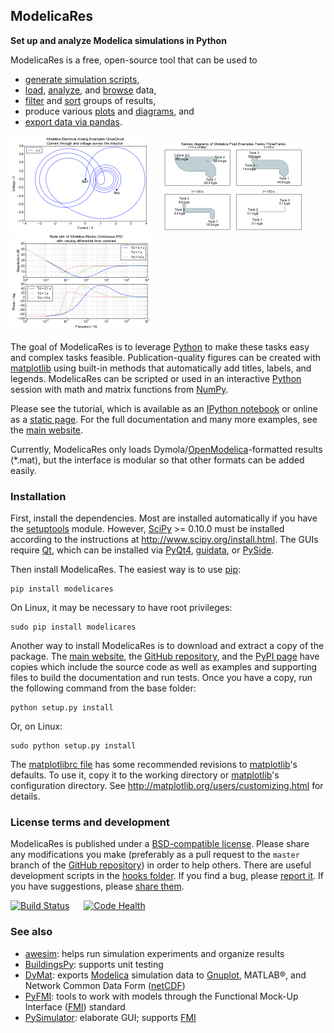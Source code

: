 ModelicaRes
-----------

**Set up and analyze Modelica simulations in Python**

ModelicaRes is a free, open-source tool that can be used to
- [generate simulation scripts](http://kdavies4.github.io/ModelicaRes/exps.html#modelicares.exps.write_script),
- [load](http://kdavies4.github.io/ModelicaRes/modelicares.html#modelicares.load),
  [analyze](http://nbviewer.ipython.org/github/kdavies4/ModelicaRes/blob/master/examples/tutorial.ipynb#Analyzing-a-simulation-result), and
  [browse](http://kdavies4.github.io/ModelicaRes/simres.html#modelicares.simres.SimRes.browse)
  data,
- [filter](http://nbviewer.ipython.org/github/kdavies4/ModelicaRes/blob/master/examples/advanced.ipynb#Testing-simulations-based-on-criteria)
  and
  [sort](http://nbviewer.ipython.org/github/kdavies4/ModelicaRes/blob/master/examples/tutorial.ipynb#Simulations)
  groups of results,
- produce various
  [plots](http://nbviewer.ipython.org/github/kdavies4/ModelicaRes/blob/master/examples/tutorial.ipynb)
  and
  [diagrams](http://nbviewer.ipython.org/github/kdavies4/ModelicaRes/blob/master/examples/advanced.ipynb#Sankey-diagrams),
  and
- [export data via pandas](http://kdavies4.github.io/ModelicaRes/simres.html#modelicares.simres.SimRes.to_pandas).

[![Plot of Chua circuit with varying parameters](doc/_static/ChuaCircuit-small.png)](http://kdavies4.github.io/ModelicaRes/examples2/ChuaCircuit.hires.png)
![ ](doc/_static/hspace.png)
[![Sankey diagram of three tanks example](doc/_static/ThreeTanks-small.png)](http://kdavies4.github.io/ModelicaRes/examples2/ThreeTanks.hires.png)
![ ](doc/_static/hspace.png)
[![Bode diagram of PID with varying parameters](doc/_static/PIDs-bode-small.png)](http://kdavies4.github.io/ModelicaRes/examples2/PIDs-bode.hires.png)

The goal of ModelicaRes is to leverage [Python] to make these tasks easy and
complex tasks feasible.  Publication-quality figures can be created with
[matplotlib] using built-in methods that automatically add titles, labels, and
legends.  ModelicaRes can be scripted or used in an interactive [Python] session
with math and matrix functions from [NumPy].

Please see the tutorial, which is available as an
[IPython notebook](examples/tutorial.ipynb) or online as a
[static page](http://nbviewer.ipython.org/github/kdavies4/ModelicaRes/blob/master/examples/tutorial.ipynb).  For the full documentation and many more examples, see the
[main website].

Currently, ModelicaRes only loads Dymola/[OpenModelica]-formatted results
(*.mat), but the interface is modular so that other formats can be added easily.

### Installation

First, install the dependencies.  Most are installed automatically if you have
the [setuptools] module.  However, [SciPy] >= 0.10.0 must be installed according
to the instructions at http://www.scipy.org/install.html.  The GUIs require
[Qt], which can be installed via [PyQt4], [guidata], or [PySide].

Then install ModelicaRes.  The easiest way is to use [pip]:

    pip install modelicares

On Linux, it may be necessary to have root privileges:

    sudo pip install modelicares

Another way to install ModelicaRes is to download and extract a copy of the
package.  The [main website], the [GitHub repository], and the [PyPI page] have
copies which include the source code as well as examples and supporting files to
build the documentation and run tests.  Once you have a copy, run the following
command from the base folder:

    python setup.py install

Or, on Linux:

    sudo python setup.py install

The [matplotlibrc file](examples/matplotlibrc) has some recommended revisions to
[matplotlib]'s defaults.  To use it, copy it to the working directory or
[matplotlib]'s configuration directory.  See
http://matplotlib.org/users/customizing.html for details.

### License terms and development

ModelicaRes is published under a [BSD-compatible license](LICENSE.txt).  Please
share any modifications you make (preferably as a pull request to the ``master``
branch of the [GitHub repository]) in order to help others.  There are useful
development scripts in the [hooks folder](hooks).  If you find a bug, please
[report it](https://github.com/kdavies4/ModelicaRes/issues/new).  If you have
suggestions, please
[share them](https://github.com/kdavies4/ModelicaRes/wiki/Suggestions).

[![Build Status](https://travis-ci.org/kdavies4/ModelicaRes.svg?branch=travis)](https://travis-ci.org/kdavies4/ModelicaRes)
![ ](doc/_static/hspace.png)
[![Code Health](https://landscape.io/github/kdavies4/ModelicaRes/master/landscape.png)](https://landscape.io/github/kdavies4/ModelicaRes/master)

### See also

- [awesim]\: helps run simulation experiments and organize results
- [BuildingsPy]\: supports unit testing
- [DyMat]\: exports [Modelica] simulation data to [Gnuplot], MATLAB&reg;, and
  Network Common Data Form ([netCDF])
- [PyFMI]\: tools to work with models through the Functional Mock-Up Interface
  ([FMI]) standard
- [PySimulator]\: elaborate GUI; supports [FMI]


[main website]: http://kdavies4.github.io/ModelicaRes
[PyPI page]: http://pypi.python.org/pypi/ModelicaRes
[GitHub repository]: https://github.com/kdavies4/ModelicaRes

[Modelica]: http://www.modelica.org/
[Python]: http://www.python.org/
[matplotlib]: http://www.matplotlib.org
[NumPy]: http://numpy.scipy.org/
[SciPy]: http://www.scipy.org/index.html
[OpenModelica]: https://www.openmodelica.org/
[setuptools]: https://pypi.python.org/pypi/setuptools
[Qt]: http://qt-project.org/
[PyQt4]: http://www.riverbankcomputing.co.uk/software/pyqt/
[guidata]: https://code.google.com/p/guidata/
[PySide]: http://qt-project.org/wiki/pyside
[pip]: https://pypi.python.org/pypi/pip
[awesim]: https://github.com/saroele/awesim
[BuildingsPy]: http://simulationresearch.lbl.gov/modelica/buildingspy
[DyMat]: http://www.j-raedler.de/projects/dymat
[PyFMI]: https://pypi.python.org/pypi/PyFMI
[PySimulator]: https://github.com/PySimulator/PySimulator
[Gnuplot]: http://www.gnuplot.info/
[netCDF]: http://www.unidata.ucar.edu/software/netcdf
[FMI]: https://www.fmi-standard.org/
[python-control]: http://sourceforge.net/apps/mediawiki/python-control
[ArrowLine]: http://old.nabble.com/Arrows-using-Line2D-and-shortening-lines-td19104579.html
[efficient base-10 logarithm]: http://www.mail-archive.com/matplotlib-users@lists.sourceforge.net/msg14433.html
